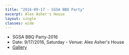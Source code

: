 ```yaml
---
title: "2016-09-17 - SGSA BBQ Party"
excerpt: ​Alex Asher's House
layout: single
classes: wide
---
```


- SGSA BBQ Party-2016
- Date: 9/17/2016, Saturday
​- Venue: Alex Asher's House
- [Gallery](/WelcomeBBQ/2016-09-17-gallery/)

